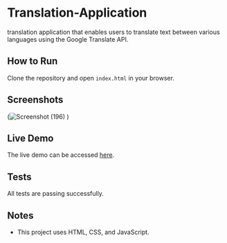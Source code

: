 # Translation-Application
translation application that enables users to translate text between various languages using the Google Translate API.



## How to Run

Clone the repository and open `index.html` in your browser.


## Screenshots

(![Screenshot (196)](https://github.com/vishulaad/Translation-Application/assets/127011625/94ae1e84-2b06-46bb-9ed4-d53705c16794)
)



## Live Demo

The live demo can be accessed [here]((https://langtrans.netlify.app/)).

## Tests

All tests are passing successfully.

## Notes

- This project uses HTML, CSS, and JavaScript.
